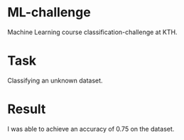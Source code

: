 # ML-challenge
Machine Learning course classification-challenge at KTH. 

# Task
Classifying an unknown dataset.

# Result
I was able to achieve an accuracy of 0.75 on the dataset. 
